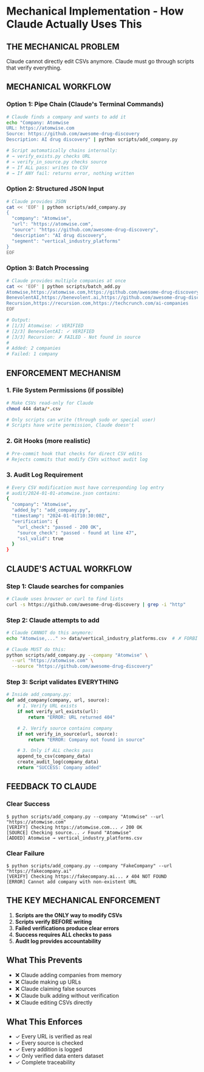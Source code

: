 # Mechanical Implementation - How Claude Actually Uses This

## THE MECHANICAL PROBLEM
Claude cannot directly edit CSVs anymore. Claude must go through scripts that verify everything.

## MECHANICAL WORKFLOW

### Option 1: Pipe Chain (Claude's Terminal Commands)
```bash
# Claude finds a company and wants to add it
echo "Company: Atomwise
URL: https://atomwise.com
Source: https://github.com/awesome-drug-discovery
Description: AI drug discovery" | python scripts/add_company.py

# Script automatically chains internally:
# → verify_exists.py checks URL
# → verify_in_source.py checks source
# → If ALL pass: writes to CSV
# → If ANY fail: returns error, nothing written
```

### Option 2: Structured JSON Input
```bash
# Claude provides JSON
cat << 'EOF' | python scripts/add_company.py
{
  "company": "Atomwise",
  "url": "https://atomwise.com",
  "source": "https://github.com/awesome-drug-discovery",
  "description": "AI drug discovery",
  "segment": "vertical_industry_platforms"
}
EOF
```

### Option 3: Batch Processing
```bash
# Claude provides multiple companies at once
cat << 'EOF' | python scripts/batch_add.py
Atomwise,https://atomwise.com,https://github.com/awesome-drug-discovery
BenevolentAI,https://benevolent.ai,https://github.com/awesome-drug-discovery
Recursion,https://recursion.com,https://techcrunch.com/ai-companies
EOF

# Output:
# [1/3] Atomwise: ✓ VERIFIED
# [2/3] BenevolentAI: ✓ VERIFIED
# [3/3] Recursion: ✗ FAILED - Not found in source
#
# Added: 2 companies
# Failed: 1 company
```

## ENFORCEMENT MECHANISM

### 1. File System Permissions (if possible)
```bash
# Make CSVs read-only for Claude
chmod 444 data/*.csv

# Only scripts can write (through sudo or special user)
# Scripts have write permission, Claude doesn't
```

### 2. Git Hooks (more realistic)
```bash
# Pre-commit hook that checks for direct CSV edits
# Rejects commits that modify CSVs without audit log
```

### 3. Audit Log Requirement
```bash
# Every CSV modification must have corresponding log entry
# audit/2024-01-01-atomwise.json contains:
{
  "company": "Atomwise",
  "added_by": "add_company.py",
  "timestamp": "2024-01-01T10:30:00Z",
  "verification": {
    "url_check": "passed - 200 OK",
    "source_check": "passed - found at line 47",
    "ssl_valid": true
  }
}
```

## CLAUDE'S ACTUAL WORKFLOW

### Step 1: Claude searches for companies
```bash
# Claude uses browser or curl to find lists
curl -s https://github.com/awesome-drug-discovery | grep -i "http"
```

### Step 2: Claude attempts to add
```bash
# Claude CANNOT do this anymore:
echo "Atomwise,..." >> data/vertical_industry_platforms.csv  # ✗ FORBIDDEN

# Claude MUST do this:
python scripts/add_company.py --company "Atomwise" \
  --url "https://atomwise.com" \
  --source "https://github.com/awesome-drug-discovery"
```

### Step 3: Script validates EVERYTHING
```python
# Inside add_company.py:
def add_company(company, url, source):
    # 1. Verify URL exists
    if not verify_url_exists(url):
        return "ERROR: URL returned 404"

    # 2. Verify source contains company
    if not verify_in_source(url, source):
        return "ERROR: Company not found in source"

    # 3. Only if ALL checks pass
    append_to_csv(company_data)
    create_audit_log(company_data)
    return "SUCCESS: Company added"
```

## FEEDBACK TO CLAUDE

### Clear Success
```
$ python scripts/add_company.py --company "Atomwise" --url "https://atomwise.com"
[VERIFY] Checking https://atomwise.com... ✓ 200 OK
[SOURCE] Checking source... ✓ Found "Atomwise"
[ADDED] Atomwise → vertical_industry_platforms.csv
```

### Clear Failure
```
$ python scripts/add_company.py --company "FakeCompany" --url "https://fakecompany.ai"
[VERIFY] Checking https://fakecompany.ai... ✗ 404 NOT FOUND
[ERROR] Cannot add company with non-existent URL
```

## THE KEY MECHANICAL ENFORCEMENT

1. **Scripts are the ONLY way to modify CSVs**
2. **Scripts verify BEFORE writing**
3. **Failed verifications produce clear errors**
4. **Success requires ALL checks to pass**
5. **Audit log provides accountability**

## What This Prevents

- ❌ Claude adding companies from memory
- ❌ Claude making up URLs
- ❌ Claude claiming false sources
- ❌ Claude bulk adding without verification
- ❌ Claude editing CSVs directly

## What This Enforces

- ✓ Every URL is verified as real
- ✓ Every source is checked
- ✓ Every addition is logged
- ✓ Only verified data enters dataset
- ✓ Complete traceability

